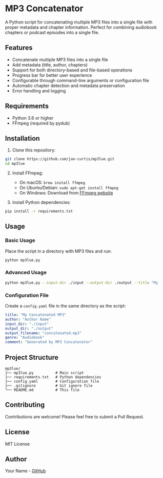 # MP3 Concatenator

A Python script for concatenating multiple MP3 files into a single file with proper metadata and chapter information. Perfect for combining audiobook chapters or podcast episodes into a single file.

## Features

- Concatenate multiple MP3 files into a single file
- Add metadata (title, author, chapters)
- Support for both directory-based and file-based operations
- Progress bar for better user experience
- Configurable through command-line arguments or configuration file
- Automatic chapter detection and metadata preservation
- Error handling and logging

## Requirements

- Python 3.6 or higher
- FFmpeg (required by pydub)

## Installation

1. Clone this repository:
```bash
git clone https://github.com/jan-curtis/mp3lue.git
cd mp3lue
```

2. Install FFmpeg:
   - On macOS: `brew install ffmpeg`
   - On Ubuntu/Debian: `sudo apt-get install ffmpeg`
   - On Windows: Download from [FFmpeg website](https://ffmpeg.org/download.html)

3. Install Python dependencies:
```bash
pip install -r requirements.txt
```

## Usage

### Basic Usage

Place the script in a directory with MP3 files and run:
```bash
python mp3lue.py
```

### Advanced Usage

```bash
python mp3lue.py --input-dir ./input --output-dir ./output --title "My Concatenated MP3" --author "Author Name" --output-filename "New file.mp3"
```

### Configuration File

Create a `config.yaml` file in the same directory as the script:

```yaml
title: "My Concatenated MP3"
author: "Author Name"
input_dir: "./input"
output_dir: "./output"
output_filename: "concatenated.mp3"
genre: "Audiobook"
comment: "Generated by MP3 Concatenator"
```

## Project Structure

```
mp3lue/
├── mp3lue.py          # Main script
├── requirements.txt   # Python dependencies
├── config.yaml        # Configuration file
├── .gitignore         # Git ignore file
└── README.md          # This file
```

## Contributing

Contributions are welcome! Please feel free to submit a Pull Request.

## License

MIT License

## Author

Your Name - [GitHub](https://github.com/yourusername) 